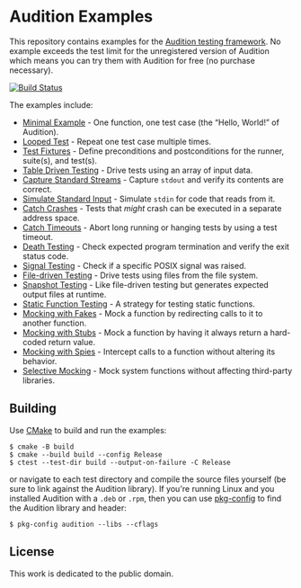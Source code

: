 # Audition Examples

This repository contains examples for the [Audition testing framework](https://github.com/RailgunLabs/audition).
No example exceeds the test limit for the unregistered version of Audition which means you can try them with Audition for free (no purchase necessary).

[![Build Status](https://github.com/RailgunLabs/audition-examples/actions/workflows/build.yml/badge.svg)](https://github.com/RailgunLabs/audition-examples/actions/workflows/build.yml)

The examples include:

* [Minimal Example](https://github.com/RailgunLabs/audition-examples/tree/master/minimal) - One function, one test case (the “Hello, World!” of Audition).
* [Looped Test](https://github.com/RailgunLabs/audition-examples/tree/master/looped) - Repeat one test case multiple times.
* [Test Fixtures](https://github.com/RailgunLabs/audition-examples/tree/master/fixtures) - Define preconditions and postconditions for the runner, suite(s), and test(s).
* [Table Driven Testing](https://github.com/RailgunLabs/audition-examples/tree/master/table-driven) - Drive tests using an array of input data.
* [Capture Standard Streams](https://github.com/RailgunLabs/audition-examples/tree/master/capture-standard-streams) - Capture `stdout` and verify its contents are correct.
* [Simulate Standard Input](https://github.com/RailgunLabs/audition-examples/tree/master/simulate-standard-input) - Simulate `stdin` for code that reads from it.
* [Catch Crashes](https://github.com/RailgunLabs/audition-examples/tree/master/catching-crashes) - Tests that _might_ crash can be executed in a separate address space.
* [Catch Timeouts](https://github.com/RailgunLabs/audition-examples/tree/master/catching-timeouts) - Abort long running or hanging tests by using a test timeout.
* [Death Testing](https://github.com/RailgunLabs/audition-examples/tree/master/death-tests) - Check expected program termination and verify the exit status code.
* [Signal Testing](https://github.com/RailgunLabs/audition-examples/tree/master/catching-signals) - Check if a specific POSIX signal was raised.
* [File-driven Testing](https://github.com/RailgunLabs/audition-examples/tree/master/file-driven) - Drive tests using files from the file system.
* [Snapshot Testing](https://github.com/RailgunLabs/audition-examples/tree/master/snapshot-testing) - Like file-driven testing but generates expected output files at runtime.
* [Static Function Testing](https://github.com/RailgunLabs/audition-examples/tree/master/static-functions) - A strategy for testing static functions.
* [Mocking with Fakes](https://github.com/RailgunLabs/audition-examples/tree/master/mocking-with-fakes) - Mock a function by redirecting calls to it to another function.
* [Mocking with Stubs](https://github.com/RailgunLabs/audition-examples/tree/master/mocking-with-stubs) - Mock a function by having it always return a hard-coded return value.
* [Mocking with Spies](https://github.com/RailgunLabs/audition-examples/tree/master/mocking-with-spies) - Intercept calls to a function without altering its behavior.
* [Selective Mocking](https://github.com/RailgunLabs/audition-examples/tree/master/selective-mocking) - Mock system functions without affecting third-party libraries.

## Building

Use [CMake](https://cmake.org/) to build and run the examples:

```
$ cmake -B build
$ cmake --build build --config Release
$ ctest --test-dir build --output-on-failure -C Release
```

or navigate to each test directory and compile the source files yourself (be sure to link against the Audition library).
If you're running Linux and you installed Audition with a `.deb` or `.rpm`, then you can use [pkg-config](https://en.wikipedia.org/wiki/Pkg-config) to find the Audition library and header:

```
$ pkg-config audition --libs --cflags
```

## License

This work is dedicated to the public domain.
